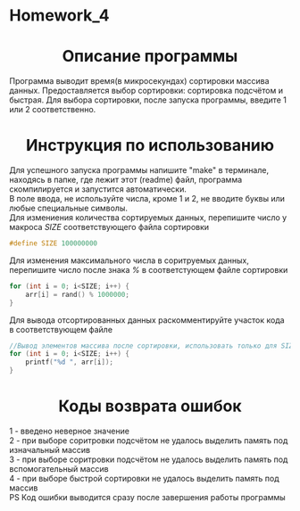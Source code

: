 # Homework_4
<h1 align="center">Описание программы</h1>
Программа выводит время(в микросекундах) сортировки массива данных. Предоставляется выбор сортировки: сортировка подсчётом и быстрая. Для выбора сортировки, после запуска программы, введите 1 или 2 соответственно.
<h1 align="center">Инструкция по использованию</h1>
Для успешного запуска программы напишите "make" в терминале, находясь в папке, где лежит этот (readme) файл, программа скомпилируется и запустится автоматически.<br>
В поле ввода, не используйте числа, кроме 1 и 2, не вводите буквы или любые специальные символы.<br>
Для измениения количества сортируемых данных, перепишите число у макроса <i>SIZE</i> соответствующего файла сортировки

```c
#define SIZE 100000000
```

Для изменения максимального числа в соритруемых данных, перепишите число после знака <i>%</i> в cоответстующем файле сортировки

```c
for (int i = 0; i<SIZE; i++) {
    arr[i] = rand() % 1000000;
}
```

Для вывода отсортированных данных раскомментируйте участок кода в соответствующем файле

```c
//Вывод элементов массива после сортировки, использовать только для SIZE < 50
for (int i = 0; i<SIZE; i++) {
    printf("%d ", arr[i]);
}
```

<h1 align="center">Коды возврата ошибок</h1>
1 - введено неверное значение<br>
2 - при выборе соритровки подсчётом не удалось выделить память под изначальный массив<br>
3 - при выборе соритровки подсчётом не удалось выделить память под вспомогательный массив<br>
4 - при выборе быстрой сортировки не удалось выделить память под массив<br>
PS Код ошибки выводится сразу после завершения работы программы
